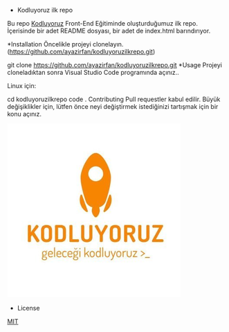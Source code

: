 * Kodluyoruz ilk repo

Bu repo [Kodluyoruz](https://kodluyoruz.org/) Front-End Eğitiminde oluşturduğumuz ilk repo. İçerisinde bir adet README dosyası, bir adet de index.html barındırıyor.

*Installation
Öncelikle projeyi clonelayın. (https://github.com/ayazirfan/kodluyoruzilkrepo.git)

git clone https://github.com/ayazirfan/kodluyoruzilkrepo.git
*Usage
Projeyi cloneladıktan sonra Visual Studio Code programında açınız..

Linux için:

cd kodluyoruzilkrepo
code .
Contributing
Pull requestler kabul edilir. Büyük değişiklikler için, lütfen önce neyi değiştirmek istediğinizi tartışmak için bir konu açınız.

![Kodluyoruz Logo](https://raw.githubusercontent.com/Kodluyoruz/taskforce/git/git/markdown-nedir-nasil-kullaniriz-/figures/kodluyoruz_logo.jpg)

* License

[MIT](https://choosealicense.com/licenses/mit/)
